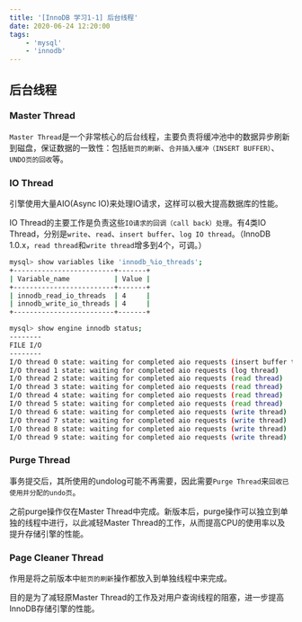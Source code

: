 ```yaml
---
title: '[InnoDB 学习1-1] 后台线程'
date: 2020-06-24 12:20:00
tags:
    - 'mysql'
    - 'innodb'
---
```


## 后台线程

### Master Thread

`Master Thread`是一个非常核心的后台线程，主要负责将缓冲池中的数据异步刷新到磁盘，保证数据的一致性：包括`脏页的刷新`、`合并插入缓冲（INSERT BUFFER）`、`UNDO页的回收`等。

### IO Thread

引擎使用大量AIO(Async IO)来处理IO请求，这样可以极大提高数据库的性能。

IO Thread的主要工作是负责这些`IO请求的回调（call back）处理`。有4类IO Thread，分别是`write`、`read`、`insert buffer`、`log IO thread`。（InnoDB 1.0.x，`read thread`和`write thread`增多到4个，可调。）

```sh
mysql> show variables like 'innodb_%io_threads';
+-------------------------+-------+
| Variable_name           | Value |
+-------------------------+-------+
| innodb_read_io_threads  | 4     |
| innodb_write_io_threads | 4     |
+-------------------------+-------+
```

```sh
mysql> show engine innodb status;
--------
FILE I/O
--------
I/O thread 0 state: waiting for completed aio requests (insert buffer thread)
I/O thread 1 state: waiting for completed aio requests (log thread)
I/O thread 2 state: waiting for completed aio requests (read thread)
I/O thread 3 state: waiting for completed aio requests (read thread)
I/O thread 4 state: waiting for completed aio requests (read thread)
I/O thread 5 state: waiting for completed aio requests (read thread)
I/O thread 6 state: waiting for completed aio requests (write thread)
I/O thread 7 state: waiting for completed aio requests (write thread)
I/O thread 8 state: waiting for completed aio requests (write thread)
I/O thread 9 state: waiting for completed aio requests (write thread)
```

### Purge Thread

事务提交后，其所使用的undolog可能不再需要，因此需要`Purge Thread`来`回收已使用并分配的undo页`。

之前purge操作仅在Master Thread中完成。新版本后，purge操作可以独立到单独的线程中进行，以此减轻Master Thread的工作，从而提高CPU的使用率以及提升存储引擎的性能。

### Page Cleaner Thread

作用是将之前版本中`脏页的刷新`操作都放入到单独线程中来完成。

目的是为了减轻原Master Thread的工作及对用户查询线程的阻塞，进一步提高InnoDB存储引擎的性能。
